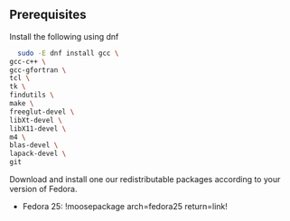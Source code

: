 ## Prerequisites
Install the following using dnf

```bash
  sudo -E dnf install gcc \
gcc-c++ \
gcc-gfortran \
tcl \
tk \
findutils \
make \
freeglut-devel \
libXt-devel \
libX11-devel \
m4 \
blas-devel \
lapack-devel \
git
```

Download and install one our redistributable packages according to your version of Fedora.

  * Fedora 25: !moosepackage arch=fedora25 return=link!
